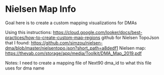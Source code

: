 # Nielsen Map Info

Goal here is to create a custom mapping visualizations for DMAs

Using this instructions: https://cloud.google.com/looker/docs/best-practices/how-to-create-custom-map-regions
github for Nielsen TopoJson that I found: https://github.com/simzou/nielsen-dma/blob/master/nielsentopo.json?short_path=a8dedf1
Nielsen map: https://thevab.com/storage/app/media/Toolkit/DMA_Map_2019.pdf

Notes: I need to create a mapping file of Next90 dma_id to what this file uses for dma name
